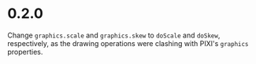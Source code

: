 0.2.0
======

Change `graphics.scale` and `graphics.skew` to `doScale` and `doSkew`, respectively, as the drawing operations were
clashing with PIXI's `graphics` properties.